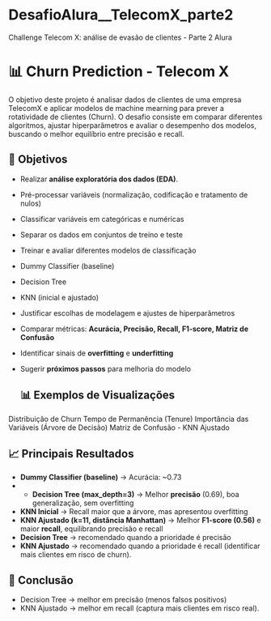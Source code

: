 # DesafioAlura__TelecomX_parte2
Challenge Telecom X: análise de evasão de clientes - Parte 2 Alura 

# 📊 Churn Prediction - Telecom X
O objetivo deste projeto é analisar dados de clientes de uma empresa TelecomX e aplicar modelos de machine mearning para prever a rotatividade de clientes (Churn).
O desafio consiste em comparar diferentes algoritmos, ajustar hiperparâmetros e avaliar o desempenho dos modelos, buscando o melhor equilíbrio entre precisão e recall.

## 🎯 Objetivos
* Realizar **análise exploratória dos dados (EDA)**.
* Pré-processar variáveis (normalização, codificação e tratamento de nulos)
* Classificar variáveis em categóricas e numéricas
* Separar os dados em conjuntos de treino e teste
* Treinar e avaliar diferentes modelos de classificação
* Dummy Classifier (baseline)
* Decision Tree
* KNN (inicial e ajustado)
* Justificar escolhas de modelagem e ajustes de hiperparâmetros
* Comparar métricas: **Acurácia, Precisão, Recall, F1-score, Matriz de Confusão**
* Identificar sinais de **overfitting** e **underfitting**
* Sugerir **próximos passos** para melhoria do modelo
  
   ## 📊 Exemplos de Visualizações
 Distribuição de Churn
 Tempo de Permanência (Tenure)
 Importância das Variáveis (Árvore de Decisão)
 Matriz de Confusão - KNN Ajustado

## 📈 Principais Resultados
* **Dummy Classifier (baseline)** → Acurácia: \~0.73
* * **Decision Tree (max\_depth=3)** → Melhor **precisão** (0.69), boa generalização, sem overfitting
* **KNN Inicial** → Recall maior que a árvore, mas apresentou overfitting
* **KNN Ajustado (k=11, distância Manhattan)** → Melhor **F1-score (0.56)** e maior **recall**, equilibrando precisão e recall
* **Decision Tree** → recomendado quando a prioridade é precisão
* **KNN Ajustado** → recomendado quando a prioridade é recall (identificar mais clientes em risco de churn).

## 📌 Conclusão

- Decision Tree → melhor em precisão (menos falsos positivos)
- KNN Ajustado → melhor em recall (captura mais clientes em risco real).


